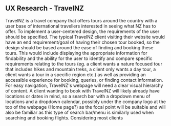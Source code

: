 ## UX Research - TravelNZ

TravelNZ is a travel company that offers tours around the country with a user base of international travellers interested in seeing what NZ has to offer. To implement a user-centered design, the requirements of the user should be specified. The typical TravelNZ client visiting their website would have an end requirement/goal of having their chosen tour booked, so the design should be based around the ease of finding and booking these tours. This would include  displaying the appropriate information for findability and the ability for the user to identify and compare specific requirements relating to the tours (eg. a client wants a nature focused tour that includes hikes and mountain treks, a client only wants a day tour, a client wants a tour in a specific region etc.) as well as providing an accessible experience for booking, queries, or finding contact information.
For easy navigation, TravelNZ's webpage will need a clear visual hierarchy of content. A client wanting to book with TravelNZ will likely already have locations or dates in mind, so a search bar with a dropdown menu of locations and a dropdown calendar, possibly under the company logo at the top of the webpage (Home page?) as the focal point will be suitable and will also be familiar as this type of search bar/menu is similarly used when searching and booking flights. Considering most clients 
